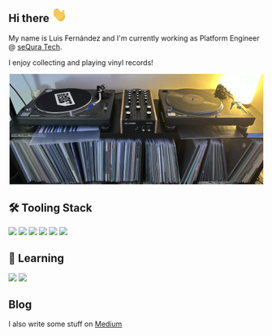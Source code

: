 ## Hi there <img src="https://raw.githubusercontent.com/treezio/treezio/main/wave.gif" width="30px" height="30px" />

My name is Luis Fernández and I'm currently working as Platform Engineer @ [seQura Tech](https://github.com/sequra).

I enjoy collecting and playing vinyl records!

<p align="center">
    <img width="500" src="https://raw.githubusercontent.com/treezio/treezio/main/mixer.jpg" alt="mixer" />
</p>

## :hammer_and_wrench: Tooling Stack
![](https://img.shields.io/badge/Docker-informational?style=flat&logo=docker&logoColor=white&color=blue)
![](https://img.shields.io/badge/Kubernetes-informational?style=flat&logo=kubernetes&logoColor=white&color=navy)
![](https://img.shields.io/badge/terraform-informational?style=flat&logo=terraform&logoColor=white&color=purple)
![](https://img.shields.io/badge/python-informational?style=flat&logo=python&logoColor=white&color=green)
![](https://img.shields.io/badge/ArgoCD-informational?style=flat&logo=argo&logoColor=white&color=orange)
![](https://img.shields.io/badge/helm-informational?style=flat&logo=helm&logoColor=white&color=cyan)

## :book: Learning
![](https://img.shields.io/badge/Ruby-informational?style=flat&logo=ruby&logoColor=white&color=red)
![](https://img.shields.io/badge/Rails-informational?style=flat&logo=ruby-on-rails&logoColor=red&color=white)
##  Blog

I also write some stuff on [Medium](https://medium.com/@treezio)
